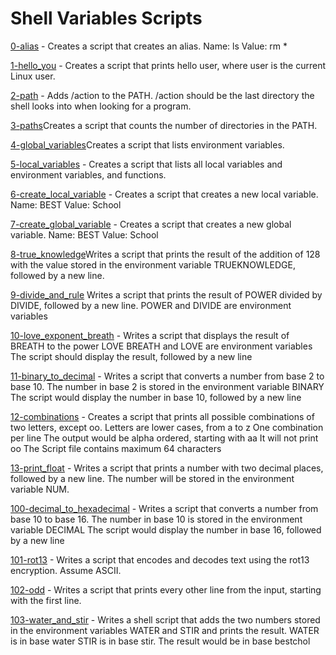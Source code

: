 # Shell Variables Scripts
[0-alias](https://github.com/aadaniel04/alx-system_engineering-devops/blob/master/0x03-shell_variables_expansions/0-alias) - Creates a script that creates an alias.
Name: ls
Value: rm *

[1-hello_you](https://github.com/aadaniel04/alx-system_engineering-devops/blob/master/0x03-shell_variables_expansions/1-hello_you) - Creates a script that prints hello user, where user is the current Linux user.


[2-path](https://github.com/aadaniel04/alx-system_engineering-devops/blob/master/0x03-shell_variables_expansions/2-path) - Adds /action to the PATH. /action should be the last directory the shell looks into when looking for a program.

[3-paths](https://github.com/aadaniel04/alx-system_engineering-devops/blob/master/0x03-shell_variables_expansions/3-paths)Creates a script that counts the number of directories in the PATH.

[ 4-global_variables](https://github.com/aadaniel04/alx-system_engineering-devops/blob/master/0x03-shell_variables_expansions/4-global_variables)Creates a script that lists environment variables.

[5-local_variables](https://github.com/aadaniel04/alx-system_engineering-devops/blob/master/0x03-shell_variables_expansions/5-local_variables) - Creates a script that lists all local variables and environment variables, and functions.

[6-create_local_variable](https://github.com/aadaniel04/alx-system_engineering-devops/blob/master/0x03-shell_variables_expansions/6-create_local_variable) - Creates a script that creates a new local variable.
Name: BEST
Value: School

[7-create_global_variable](https://github.com/aadaniel04/alx-system_engineering-devops/blob/master/0x03-shell_variables_expansions/7-create_global_variable) - Creates a script that creates a new global variable.
Name: BEST
Value: School

[8-true_knowledge](https://github.com/aadaniel04/alx-system_engineering-devops/blob/master/0x03-shell_variables_expansions/8-true_knowledge)Writes a script that prints the result of the addition of 128 with the value stored in the environment variable TRUEKNOWLEDGE, followed by a new line.

[ 9-divide_and_rule](https://github.com/aadaniel04/alx-system_engineering-devops/blob/master/0x03-shell_variables_expansions/9-divide_and_rule) Writes a script that prints the result of POWER divided by DIVIDE, followed by a new line.
POWER and DIVIDE are environment variables

[10-love_exponent_breath](https://github.com/aadaniel04/alx-system_engineering-devops/blob/master/0x03-shell_variables_expansions/10-love_exponent_breath) - Writes a script that displays the result of BREATH to the power LOVE
BREATH and LOVE are environment variables
The script should display the result, followed by a new line

[11-binary_to_decimal](https://github.com/aadaniel04/alx-system_engineering-devops/blob/master/0x03-shell_variables_expansions/11-binary_to_decimal) - Writes a script that converts a number from base 2 to base 10.
The number in base 2 is stored in the environment variable BINARY
The script would display the number in base 10, followed by a new line

[12-combinations](https://github.com/aadaniel04/alx-system_engineering-devops/blob/master/0x03-shell_variables_expansions/12-combinations) - Creates a script that prints all possible combinations of two letters, except oo.
Letters are lower cases, from a to z
One combination per line
The output would be alpha ordered, starting with aa
It will not print oo
The Script file contains maximum 64 characters

[13-print_float](https://github.com/aadaniel04/alx-system_engineering-devops/blob/master/0x03-shell_variables_expansions/13-print_float) - Writes a script that prints a number with two decimal places, followed by a new line.
The number will be stored in the environment variable NUM.


[100-decimal_to_hexadecimal](https://github.com/aadaniel04/alx-system_engineering-devops/blob/master/0x03-shell_variables_expansions/100-decimal_to_hexadecimal) - Writes a script that converts a number from base 10 to base 16.
The number in base 10 is stored in the environment variable DECIMAL
The script would display the number in base 16, followed by a new line

[101-rot13](https://github.com/aadaniel04/alx-system_engineering-devops/blob/master/0x03-shell_variables_expansions/101-rot13) - Writes a script that encodes and decodes text using the rot13 encryption. Assume ASCII.

[102-odd](https://github.com/aadaniel04/alx-system_engineering-devops/blob/master/0x03-shell_variables_expansions/102-odd) - Writes a script that prints every other line from the input, starting with the first line.

[103-water_and_stir](https://github.com/aadaniel04/alx-system_engineering-devops/blob/master/0x03-shell_variables_expansions/103-water_and_stir) - Writes a shell script that adds the two numbers stored in the environment variables WATER and STIR and prints the result.
WATER is in base water
STIR is in base stir.
The result would be in base bestchol
